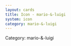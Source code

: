 ```yaml
---
layout: cards
title: Icon - mario-&-luigi
system: icon
category: mario-&-luigi
---
```

<div class="alert alert-secondary mb-4"><span class="i18n innerHTML-category">Category: </span><span class="i18n innerHTML-cat-mario-&-luigi">mario-&-luigi</span></div>
